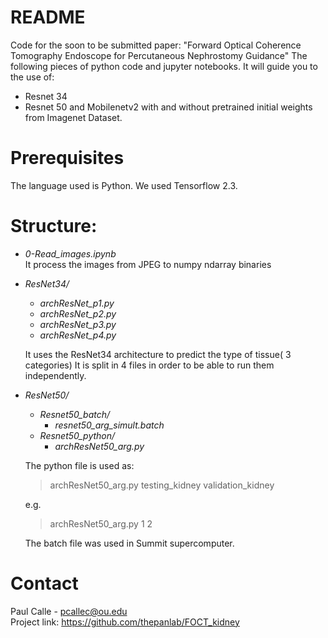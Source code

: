 # README

Code for the soon to be submitted paper: "Forward Optical Coherence Tomography Endoscope for Percutaneous Nephrostomy Guidance" 
The following pieces of python code and jupyter notebooks. It will guide you to the use of:
* Resnet 34
* Resnet 50 and Mobilenetv2 with and without pretrained initial weights from Imagenet Dataset.

# Prerequisites

The language used is Python. We used Tensorflow 2.3.

# Structure:
* *0-Read_images.ipynb* <br>
    It process the images from JPEG to numpy ndarray binaries
* *ResNet34/* <br>
    * *archResNet_p1.py* <br>
    * *archResNet_p2.py* <br>
    * *archResNet_p3.py* <br>
    * *archResNet_p4.py* <br>

    It uses the ResNet34 architecture to predict the type of tissue( 3 categories)
    It is split in 4 files in order to be able to run them independently.

* *ResNet50/* <br>
    * *Resnet50_batch/* <br>
        * *resnet50_arg_simult.batch* <br>
    * *Resnet50_python/* <br>
        * *archResNet50_arg.py* <br>

    The python file is used as: <br>
    > archResNet50_arg.py testing_kidney validation_kidney
    
    e.g.
    > archResNet50_arg.py 1 2

    The batch file was used in Summit supercomputer.

# Contact

Paul Calle - pcallec@ou.edu <br>
Project link: https://github.com/thepanlab/FOCT_kidney